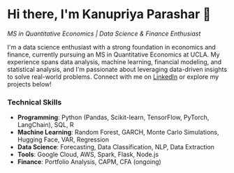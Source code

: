 # Hi there, I'm Kanupriya Parashar 👋
*MS in Quantitative Economics | Data Science & Finance Enthusiast*

I'm a data science enthusiast with a strong foundation in economics and finance, currently pursuing an MS in Quantitative Economics at UCLA. My experience spans data analysis, machine learning, financial modeling, and statistical analysis, and I'm passionate about leveraging data-driven insights to solve real-world problems. Connect with me on [LinkedIn](https://www.linkedin.com/in/kanupriya-parashar/) or explore my projects below!
### Technical Skills
- **Programming**: Python (Pandas, Scikit-learn, TensorFlow, PyTorch, LangChain), SQL, R
- **Machine Learning**: Random Forest, GARCH, Monte Carlo Simulations, Hugging Face, VAR, Regression
- **Data Science**: Forecasting, Data Classification, NLP, Data Extraction
- **Tools**: Google Cloud, AWS, Spark, Flask, Node.js
- **Finance**: Portfolio Analysis, CAPM, CFA (ongoing) 
